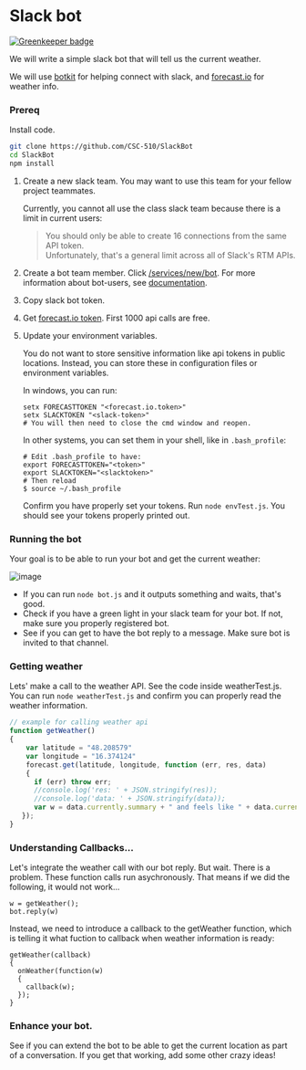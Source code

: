# Slack bot

[![Greenkeeper badge](https://badges.greenkeeper.io/CSC-510/SlackBot.svg)](https://greenkeeper.io/)

We will write a simple slack bot that will tell us the current weather.

We will use [botkit](https://github.com/howdyai/botkit) for helping connect with slack, and [forecast.io](https://developer.forecast.io/) for weather info.

### Prereq

Install code.

```bash
git clone https://github.com/CSC-510/SlackBot
cd SlackBot
npm install
```

1. Create a new slack team. You may want to use this team for your fellow project teammates.

   Currently, you cannot all use the class slack team because there is a limit in
   current users:
   
   > You should only be able to create 16 connections from the same API token.  
     Unfortunately, that's a general limit across all of Slack's RTM APIs.

2. Create a bot team member. Click [/services/new/bot](https://my.slack.com/services/new/bot). For more information about bot-users, see [documentation](https://api.slack.com/bot-users).

3. Copy slack bot token.

4. Get [forecast.io token](https://darksky.net/dev). First 1000 api calls are free.

5. Update your environment variables.

   You do not want to store sensitive information like api tokens in public locations. Instead, you can store these in configuration files or environment variables.
   
   In windows, you can run:
   ```
   setx FORECASTTOKEN "<forecast.io.token>"
   setx SLACKTOKEN "<slack-token>"
   # You will then need to close the cmd window and reopen.
   ```
   In other systems, you can set them in your shell, like in `.bash_profile`:
   ```
   # Edit .bash_profile to have:
   export FORECASTTOKEN="<token>"
   export SLACKTOKEN="<slacktoken>"
   # Then reload
   $ source ~/.bash_profile
   ```

   Confirm you have properly set your tokens. Run `node envTest.js`. You should see your tokens properly printed out.

### Running the bot

Your goal is to be able to run your bot and get the current weather:

![image](https://cloud.githubusercontent.com/assets/742934/18172392/2e9a333c-7033-11e6-8dcd-81df6031b0ab.png)

* If you can run `node bot.js` and it outputs something and waits, that's good.
* Check if you have a green light in your slack team for your bot. If not, make sure you properly registered bot. 
* See if you can get to have the bot reply to a message. Make sure bot is invited to that channel.

### Getting weather

Lets' make a call to the weather API. See the code inside weatherTest.js. You can run `node weatherTest.js` and confirm you can properly read the weather information.

```javascript
// example for calling weather api
function getWeather()
{
	var latitude = "48.208579"
	var longitude = "16.374124"
	forecast.get(latitude, longitude, function (err, res, data) 
	{
      if (err) throw err;
      //console.log('res: ' + JSON.stringify(res));
      //console.log('data: ' + JSON.stringify(data));
      var w = data.currently.summary + " and feels like " + data.currently.apparentTemperature;
   });
}
```

### Understanding Callbacks...

Let's integrate the weather call with our bot reply. But wait. There is a problem. These function calls run asychronously. That means if we did the following, it would not work...

```
w = getWeather();
bot.reply(w)
```

Instead, we need to introduce a callback to the getWeather function, which is telling it what fuction to callback when weather information is ready:

```
getWeather(callback)
{
  onWeather(function(w)
  {
    callback(w);
  });
}
```

### Enhance your bot.

See if you can extend the bot to be able to get the current location as part of a conversation. If you get that working, add some other crazy ideas!
